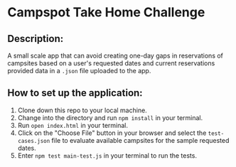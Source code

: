 # Campspot Take Home Challenge

## Description:
A small scale app that can avoid creating one-day gaps in reservations of campsites based on a user's requested dates and current reservations provided data in a `.json` file uploaded to the app.

## How to set up the application:
1. Clone down this repo to your local machine.
2. Change into the directory and run `npm install` in your terminal.
3. Run `open index.html` in your terminal.
4. Click on the "Choose File" button in your browser and select the `test-cases.json` file to evaluate available campsites for the sample requested dates.
5. Enter `npm test main-test.js` in your terminal to run the tests.
